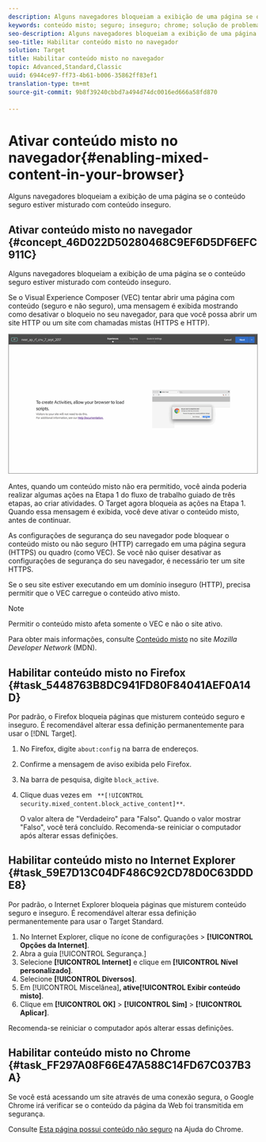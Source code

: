 ```yaml
---
description: Alguns navegadores bloqueiam a exibição de uma página se o conteúdo seguro estiver misturado com conteúdo inseguro.
keywords: conteúdo misto; seguro; inseguro; chrome; solução de problemas; vec; visual experience composer; não seguro
seo-description: Alguns navegadores bloqueiam a exibição de uma página se o conteúdo seguro estiver misturado com conteúdo inseguro.
seo-title: Habilitar conteúdo misto no navegador
solution: Target
title: Habilitar conteúdo misto no navegador
topic: Advanced,Standard,Classic
uuid: 6944ce97-ff73-4b61-b006-35862ff83ef1
translation-type: tm+mt
source-git-commit: 9b8f39240cbbd7a494d74dc0016ed666a58fd870

---
```



# Ativar conteúdo misto no navegador{#enabling-mixed-content-in-your-browser}

Alguns navegadores bloqueiam a exibição de uma página se o conteúdo seguro estiver misturado com conteúdo inseguro.

## Ativar conteúdo misto no navegador {#concept_46D022D50280468C9EF6D5DF6EFC911C}

Alguns navegadores bloqueiam a exibição de uma página se o conteúdo seguro estiver misturado com conteúdo inseguro.

Se o Visual Experience Composer (VEC) tentar abrir uma página com conteúdo (seguro e não seguro), uma mensagem é exibida mostrando como desativar o bloqueio no seu navegador, para que você possa abrir um site HTTP ou um site com chamadas mistas (HTTPS e HTTP).

![](assets/mixed_content_warning.gif)

Antes, quando um conteúdo misto não era permitido, você ainda poderia realizar algumas ações na Etapa 1 do fluxo de trabalho guiado de três etapas, ao criar atividades. O Target agora bloqueia as ações na Etapa 1. Quando essa mensagem é exibida, você deve ativar o conteúdo misto, antes de continuar.

As configurações de segurança do seu navegador pode bloquear o conteúdo misto ou não seguro (HTTP) carregado em uma página segura (HTTPS) ou quadro (como VEC). Se você não quiser desativar as configurações de segurança do seu navegador, é necessário ter um site HTTPS.

Se o seu site estiver executando em um domínio inseguro (HTTP), precisa permitir que o VEC carregue o conteúdo ativo misto.

>[!NOTE]
>
>Permitir o conteúdo misto afeta somente o VEC e não o site ativo.

Para obter mais informações, consulte [Conteúdo misto](https://developer.mozilla.org/en-US/docs/Web/Security/Mixed_content) no site *Mozilla Developer Network* (MDN).

## Habilitar conteúdo misto no Firefox {#task_5448763B8DC941FD80F84041AEF0A14D}

Por padrão, o Firefox bloqueia páginas que misturem conteúdo seguro e inseguro. É recomendável alterar essa definição permanentemente para usar o [!DNL Target].

<!-- 

target/t_mixed_content_firefox.xml

 -->

1. No Firefox, digite `about:config` na barra de endereços.
1. Confirme a mensagem de aviso exibida pelo Firefox.
1. Na barra de pesquisa, digite `block_active`.
1. Clique duas vezes em ` **[!UICONTROL security.mixed_content.block_active_content]**`.

   O valor altera de &quot;Verdadeiro&quot; para &quot;Falso&quot;. Quando o valor mostrar &quot;Falso&quot;, você terá concluído. Recomenda-se reiniciar o computador após alterar essas definições.

## Habilitar conteúdo misto no Internet Explorer {#task_59E7D13C04DF486C92CD78D0C63DDDE8}

Por padrão, o Internet Explorer bloqueia páginas que misturem conteúdo seguro e inseguro. É recomendável alterar essa definição permanentemente para usar o Target Standard.

<!-- 

target/t_mixed_content_ie.xml

 -->

1. No Internet Explorer, clique no ícone de configurações &gt; **[!UICONTROL Opções da Internet]**.
1. Abra a guia [!UICONTROL Segurança.]
1. Selecione **[!UICONTROL Internet]** e clique em **[!UICONTROL Nível personalizado]**.
1. Selecione **[!UICONTROL Diversos]**.
1. Em [!UICONTROL Miscelânea]**, ative[!UICONTROL Exibir conteúdo misto]**.
1. Clique em **[!UICONTROL OK]** &gt; **[!UICONTROL Sim]** &gt; **[!UICONTROL Aplicar]**.

Recomenda-se reiniciar o computador após alterar essas definições.

## Habilitar conteúdo misto no Chrome {#task_FF297A08F66E47A588C14FD67C037B3A}

Se você está acessando um site através de uma conexão segura, o Google Chrome irá verificar se o conteúdo da página da Web foi transmitida em segurança.

<!-- 

target/t_mixed_content_chrome.xml

 -->

Consulte [Esta página possui conteúdo não seguro](https://support.google.com/chrome/answer/1342714?hl=en) na Ajuda do Chrome.
